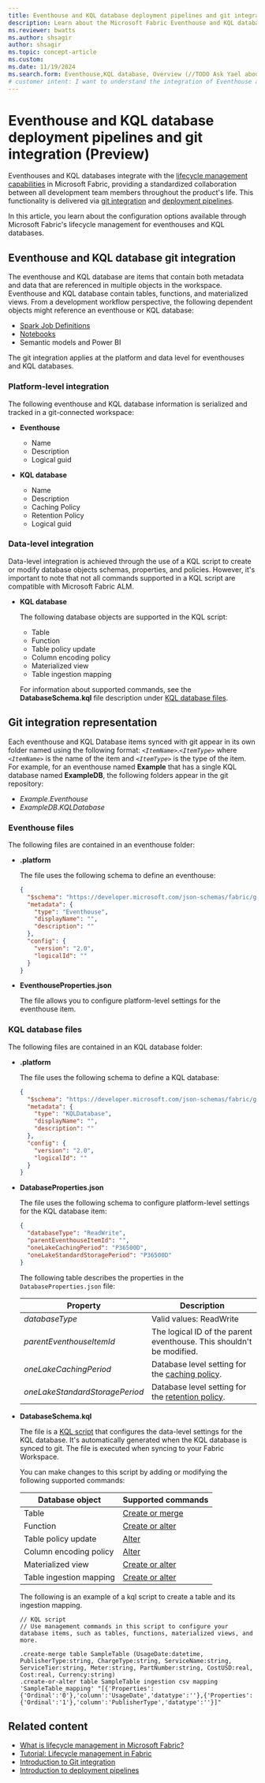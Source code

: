 ```yaml
---
title: Eventhouse and KQL database deployment pipelines and git integration
description: Learn about the Microsoft Fabric Eventhouse and KQL database deployment pipelines and git integration, including what is tracked in a git-connected workspace.
ms.reviewer: bwatts
ms.author: shsagir
author: shsagir
ms.topic: concept-article
ms.custom:
ms.date: 11/19/2024
ms.search.form: Eventhouse,KQL database, Overview (//TODO Ask Yael about this)
# customer intent: I want to understand the integration of Eventhouse and KQL database with Microsoft Fabric's deployment pipelines and git, and how to configure and manage them in the ALM system.
---
```


# Eventhouse and KQL database deployment pipelines and git integration (Preview)

Eventhouses and KQL databases integrate with the [lifecycle management capabilities](../cicd/cicd-overview.md) in Microsoft Fabric, providing a standardized collaboration between all development team members throughout the product's life.  This functionality is delivered via [git integration](../cicd/git-integration/intro-to-git-integration.md) and [deployment pipelines](../cicd/deployment-pipelines/intro-to-deployment-pipelines.md).

In this article, you learn about the configuration options available through Microsoft Fabric's lifecycle management for eventhouses and KQL databases.

## Eventhouse and KQL database git integration

The eventhouse and KQL database are items that contain both metadata and data that are referenced in multiple objects in the workspace. Eventhouse and KQL database contain tables, functions, and materialized views. From a development workflow perspective, the following dependent objects might reference an eventhouse or KQL database:

- [Spark Job Definitions](../data-engineering/create-spark-job-definition.md)
- [Notebooks](../data-engineering/how-to-use-notebook.md)
- Semantic models and Power BI

The git integration applies at the platform and data level for eventhouses and KQL databases.

### Platform-level integration

The following eventhouse and KQL database information is serialized and tracked in a git-connected workspace:

- **Eventhouse**
    - Name
    - Description
    - Logical guid

- **KQL database**
    - Name
    - Description
    - Caching Policy
    - Retention Policy
    - Logical guid

### Data-level integration

Data-level integration is achieved through the use of a KQL script to create or modify database objects schemas, properties, and policies. However, it's important to note that not all commands supported in a KQL script are compatible with Microsoft Fabric ALM.

- **KQL database**

    The following database objects are supported in the KQL script:

    - Table
    - Function
    - Table policy update
    - Column encoding policy
    - Materialized view
    - Table ingestion mapping

    For information about supported commands, see the **DatabaseSchema.kql** file description under [KQL database files](#kql-database-files).

## Git integration representation

Each eventhouse and KQL Database items synced with git appear in its own folder named using the following format: *`<ItemName>`*.*`<ItemType>`* where *`<ItemName>`* is the name of the item and *`<ItemType>`* is the type of the item. For example, for an eventhouse named **Example** that has a single KQL database named **ExampleDB**, the following folders appear in the git repository:

- *Example*.*Eventhouse*
- *ExampleDB*.*KQLDatabase*

### Eventhouse files

The following files are contained in an eventhouse folder:

- **.platform**

    The file uses the following schema to define an eventhouse:

    ```json
    {
      "$schema": "https://developer.microsoft.com/json-schemas/fabric/gitIntegration/platformProperties/2.0.0/schema.json",
      "metadata": {
        "type": "Eventhouse",
        "displayName": "",
        "description": ""
      },
      "config": {
        "version": "2.0",
        "logicalId": ""
      }
    }
    ```

- **EventhouseProperties.json**

    The file allows you to configure platform-level settings for the eventhouse item.

### KQL database files

The following files are contained in an KQL database folder:

- **.platform**

    The file uses the following schema to define a KQL database:

    ```json
    {
      "$schema": "https://developer.microsoft.com/json-schemas/fabric/gitIntegration/platformProperties/2.0.0/schema.json",
      "metadata": {
        "type": "KQLDatabase",
        "displayName": "",
        "description": ""
      },
      "config": {
        "version": "2.0",
        "logicalId": ""
      }
    }
    ```

- **DatabaseProperties.json**

    The file uses the following schema to configure platform-level settings for the KQL database item:

    ```json
    {
      "databaseType": "ReadWrite",
      "parentEventhouseItemId": "",
      "oneLakeCachingPeriod": "P36500D",
      "oneLakeStandardStoragePeriod": "P36500D"
    }
    ```

    The following table describes the properties in the `DatabaseProperties.json` file:

    | Property | Description |
    | ------------- | ------------- |
    | *databaseType* | Valid values: ReadWrite |
    | *parentEventhouseItemId* | The logical ID of the parent eventhouse. This shouldn't be modified. |
    | *oneLakeCachingPeriod* | Database level setting for the [caching policy](data-policies.md#caching-policy). |
    | *oneLakeStandardStoragePeriod* | Database level setting for the [retention policy](data-policies.md#data-retention-policy). |

- **DatabaseSchema.kql**

    The file is a [KQL script](/azure/data-explorer/database-script) that configures the data-level settings for the KQL database. It's automatically generated when the KQL database is synced to git. The file is executed when syncing to your Fabric Workspace.

    You can make changes to this script by adding or modifying the following supported commands:

    | Database object | Supported commands |
    |--|--|
    | Table | [Create or merge](/kusto/management/create-merge-table-command?view=microsoft-fabric&preserve-view=true) |
    | Function | [Create or alter](/kusto/management/create-alter-function?view=microsoft-fabric&preserve-view=true) |
    | Table policy update | [Alter](/kusto/management/alter-table-update-policy-command?view=microsoft-fabric&preserve-view=true) |
    | Column encoding policy | [Alter](/kusto/management/alter-encoding-policy?view=microsoft-fabric&preserve-view=true) |
    | Materialized view | [Create or alter](/kusto/management/materialized-views/materialized-view-create-or-alter?view=microsoft-fabric&preserve-view=true) |
    | Table ingestion mapping | [Create or alter](/kusto/management/create-or-alter-ingestion-mapping-command?view=microsoft-fabric&preserve-view=true) |

    The following is an example of a kql script to create a table and its ingestion mapping.

    ```kusto
    // KQL script
    // Use management commands in this script to configure your database items, such as tables, functions, materialized views, and more.

    .create-merge table SampleTable (UsageDate:datetime, PublisherType:string, ChargeType:string, ServiceName:string, ServiceTier:string, Meter:string, PartNumber:string, CostUSD:real, Cost:real, Currency:string)
    .create-or-alter table SampleTable ingestion csv mapping 'SampleTable_mapping' "[{'Properties':{'Ordinal':'0'},'column':'UsageDate','datatype':''},{'Properties':{'Ordinal':'1'},'column':'PublisherType','datatype':''}]"
    ```

## Related content

- [What is lifecycle management in Microsoft Fabric?](../cicd/cicd-overview.md)
- [Tutorial: Lifecycle management in Fabric](../cicd/cicd-tutorial.md)
- [Introduction to Git integration](../cicd/git-integration/intro-to-git-integration.md)
- [Introduction to deployment pipelines](../cicd/deployment-pipelines/intro-to-deployment-pipelines.md)
